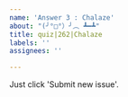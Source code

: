 ```yaml
---
name: 'Answer 3 : Chalaze'
about: "(╯°□°）╯︵ ┻━┻"
title: quiz|262|Chalaze
labels: ''
assignees: ''

---
```


Just click 'Submit new issue'.
